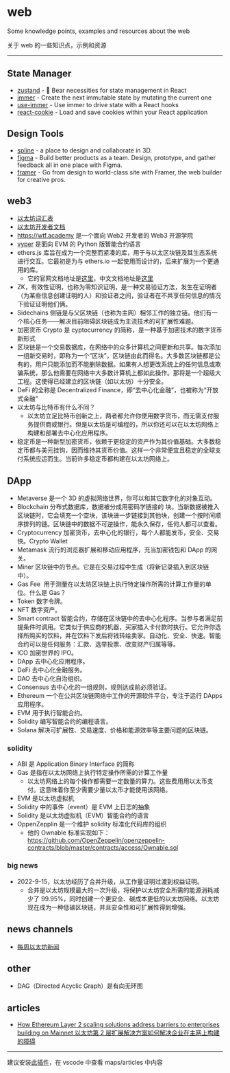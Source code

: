 # web

Some knowledge points, examples and resources about the web 

关于 web 的一些知识点，示例和资源

---

## State Manager

- [zustand](https://github.com/pmndrs/zustand) - 🐻 Bear necessities for state management in React
- [immer](https://github.com/immerjs/immer) - Create the next immutable state by mutating the current one
- [use-immer](https://github.com/immerjs/use-immer) - Use immer to drive state with a React hooks
- [react-cookie](https://github.com/reactivestack/cookies) - Load and save cookies within your React application

## Design Tools

- [spline](https://spline.design/) - a place to design and collaborate in 3D.
- [figma](https://www.figma.com/) - Build better products as a team. Design, prototype, and gather feedback all in one place with Figma.
- [framer](https://www.framer.com/) - Go from design to world-class site with Framer, the web builder for creative pros.

## web3

- [以太坊词汇表](https://ethereum.org/zh/glossary/)
- [以太坊开发者文档](https://ethereum.org/zh/developers/)
- https://wtf.academy 是一个面向 Web2 开发者的 Web3 开源学院
- [vyper](https://github.com/vyperlang/vyper) 是面向 EVM 的 Python 版智能合约语言
- ethers.js 库旨在成为一个完整而紧凑的库，用于与以太区块链及其生态系统进行交互。它最初是为与 ethers.io 一起使用而设计的，后来扩展为一个更通用的库。
  - 它的官网文档地址是[这里](https://docs.ethers.org/v5/)，中文文档地址是[这里](https://learnblockchain.cn/ethers_v5/)
- ZK，有效性证明，也称为零知识证明，是一种交易验证方法，发生在证明者（为某些信息创建证明的人）和验证者之间，验证者在不共享任何信息的情况下验证证明他们俩。
- Sidechains 侧链是与父区块链（也称为主网）相邻工作的独立链。他们有一个核心任务——解决目前阻碍区块链成为主流技术的可扩展性难题。
- 加密货币 Crypto 是 cyptocurrency 的简称，是一种基于加密技术的数字货币新形式
- 区块链是一个交易数据库，在网络中的众多计算机之间更新和共享。每次添加一组新交易时，即称为一个“区块”，区块链由此而得名。大多数区块链都是公有的，用户只能添加而不能删除数据。如果有人想更改系统上的任何信息或欺骗系统，那么他需要在网络中大多数计算机上都如此操作。那将是一个超级大工程。这使得已经建立的区块链（如以太坊）十分安全。
- DeFi 的全称是 Decentralized Finance，即“去中心化金融”，也被称为“开放式金融”
- 以太坊与比特币有什么不同？
  - 以太坊立足比特币创新之上，两者都允许你使用数字货币，而无需支付服务提供商或银行。但是以太坊是可编程的，所以你还可以在以太坊网络上构建和部署去中心化应用程序。
- 稳定币是一种新型加密货币，依赖于更稳定的资产作为其价值基础。大多数稳定币都与美元挂钩，因而维持其货币价值。这样一个非常便宜且稳定的全球支付系统应运而生。当前许多稳定币都构建在以太坊网络上。

## DApp

- Metaverse 是一个 3D 的虚拟网络世界，你可以和其它数字化的对象互动。
- Blockchain 分布式数据库，数据被分成用密码学链接的 块。当新数据被推入区块链时，它会填充一个空块，该块进一步链接到其他块，创建一个按时间顺序排列的链。区块链中的数据不可逆操作，能永久保存，任何人都可以查看。
- Cryptocurrency 加密货币，去中心化的银行，每个人都能发币，安全、交易快。Crypto Wallet
- Metamask 流行的浏览器扩展和移动应用程序，充当加密钱包和 DApp 的网关。
- Miner 区块链中的节点。它是在交易过程中生成（将新记录插入到区块链中）。
- Gas Fee  用于测量在以太坊区块链上执行特定操作所需的计算工作量的单位。什么是 Gas？
- Token 数字令牌。
- NFT 数字资产。
- Smart contract 智能合约，存储在区块链中的去中心化程序。当参与者满足前提条件时调用。它类似于供应商的机器，买家插入卡付款时执行。它允许你选择所购买的饮料，并在饮料下发后将钱转给卖家。自动化、安全、快速。智能合约可以是任何服务：汇款、选举投票、改变财产归属等等。
- ICO 加密世界的 IPO。
- DApp 去中心化应用程序。
- DeFi 去中心化金融服务。
- DAO 去中心化自治组织。
- Consensus 去中心化的一组规则，规则达成前必须验证。
- Ethereum 一个在公共区块链网络中工作的开源软件平台，专注于运行 DApps 应用程序。
- EVM 用于执行智能合约。
- Solidity 编写智能合约的编程语言。
- Solana 解决可扩展性、交易速度、价格和能源效率等主要问题的区块链。

### solidity

- ABI 是 Application Binary Interface 的简称
- Gas 是指在以太坊网络上执行特定操作所需的计算工作量
  - 以太坊网络上的每个操作都需要一定数量的算力。这些费用用以太币支付。这意味着你至少需要少量以太币才能使用该网络。
- EVM 是以太坊虚拟机
- Solidity 中的事件（event）是 EVM 上日志的抽象
- Solidity 是以太坊虚拟机（EVM）智能合约的语言
- OppenZepplin 是一个维护 solidity 标准化代码库的组织
  - 他的 Ownable 标准实现如下：
    https://github.com/OpenZeppelin/openzeppelin-contracts/blob/master/contracts/access/Ownable.sol

### big news

- 2022-9-15，以太坊经历了合并升级，从工作量证明过渡到权益证明。
  - 合并是以太坊规模最大的一次升级，将保护以太坊安全所需的能源消耗减少了 99.95%，同时创建一个更安全、碳成本更低的以太坊网络。以太坊现在成为一种低碳区块链，并且安全性和可扩展性得到增强。

## news channels

- [每周以太坊新闻](https://weekinethereumnews.com/)

## other

- DAG（Directed Acyclic Graph）是有向无环图

## articles

- [How Ethereum Layer 2 scaling solutions address barriers to enterprises building on Mainnet 以太坊第 2 层扩展解决方案如何解决企业在主网上构建的障碍](https://tolerance-go.github.io/web3/articles/how-ethereum-layer-2-scaling-solutions-address-barriers-to-enterprises-building-on-mainnet)

---

建议安装[此插件](https://marketplace.visualstudio.com/items?itemName=george-alisson.html-preview-vscode)，在 vscode 中查看 maps/articles 中内容
